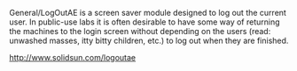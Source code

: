 General/LogOutAE is a screen saver module designed to log out the current user.  In public-use labs it is often desirable to have some way of returning the machines to the login screen without depending on the users (read: unwashed masses, itty bitty children, etc.) to log out when they are finished.

http://www.solidsun.com/logoutae